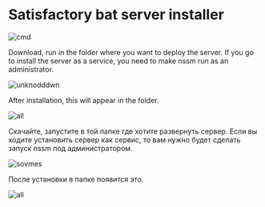 # Satisfactory bat server installer

![cmd](https://user-images.githubusercontent.com/106923482/172061432-3bc0af4d-77b5-4c54-990a-2f7849feeb0f.png)


Download, run in the folder where you want to deploy the server.
If you go to install the server as a service, you need to 
make nssm run as an administrator.

![unknodddwn](https://user-images.githubusercontent.com/106923482/172060874-4898113a-15f1-488e-b3bf-ceb0735b6129.png)


After installation, this will appear in the folder.


![all](https://user-images.githubusercontent.com/106923482/172061540-964cf82f-d47f-4555-a87f-6f7b2adfe82e.png)



Скачайте, запустите в той папке где хотите развернуть сервер.
Если вы ходите установить сервер как сервис, то вам нужно 
будет сделать запуск nssm под администратором.

![sovmes](https://user-images.githubusercontent.com/106923482/172060978-81245253-2247-4b20-8c8b-bcaa68c4588b.png)


После установки в папке появится это.


![all](https://user-images.githubusercontent.com/106923482/172061540-964cf82f-d47f-4555-a87f-6f7b2adfe82e.png)
